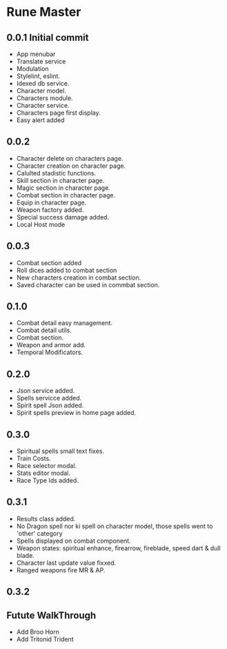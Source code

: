 # Rune Master
## 0.0.1 Initial commit
 - App menubar
 - Translate service
 - Modulation
 - Stylelint, eslint.
 - Idexed db service.
 - Character model.
 - Characters module.
 - Character service.
 - Characters page first display.
 - Easy alert added

## 0.0.2 
 - Character delete on characters page.
 - Character creation on character page.
 - Calulted stadistic functions.
 - Skill section in character page.
 - Magic section in character page.
 - Combat section in character page.
 - Equip in character page.
 - Weapon factory added.
 - Special success damage added.
 - Local Host mode

## 0.0.3 
- Combat section added
- Roll dices added to combat section
- New characters creation in combat section.
- Saved character can be used in commbat section.
  
## 0.1.0
- Combat detail easy management.
- Combat detail utils.
- Combat section.
- Weapon and armor add.
- Temporal Modificators.

## 0.2.0
- Json service added.
- Spells servicce added.
- Spirit spell Json added.
- Spirit spells preview in home page added.

## 0.3.0
 - Spiritual spells small text fixes.
 - Train Costs.
 - Race selector modal.
 - Stats editor modal.
 - Race Type Ids added.

## 0.3.1
 - Results class added.
 - No Dragon spell nor ki spell on character model, those spells went to 'other' category
 - Spells displayed on combat component.
 - Weapon states: spiritual enhance, firearrow, fireblade, speed dart & dull blade.
 - Character last update value fixxed.
 - Ranged weapons fire MR & AP.

## 0.3.2



## Futute WalkThrough 
- Add Broo Horn
- Add Tritonid Trident
